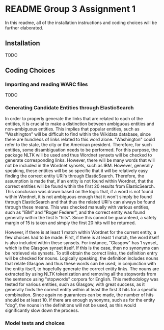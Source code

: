 # README Group 3 Assignment 1

In this readme, all of the installation instructions and coding choices will be further elaborated. 


## Installation

TODO 

## Coding Choices


### Importing and reading WARC files

TODO

### Generating Candidate Entities through ElasticSearch

In order to properly generate the links that are related to each of the entities, it is crucial to make a distinction between ambiguous entities and non-ambiguous entities. This implies that popular entities, such as "Washington" will be difficult to find within the Wikidata database, since there are hundreds of links related to this word alone. "Washington" could refer to the state, the city or the American president. Therefore, for such entities, some disambiguation needs to be performed. For this purpose, the package NLTK will be used and thus Wordnet synsets will be checked to generate corresponding links. However, there will be many words that will not be included in the Wordnet synsets, such as IBM. However, generally speaking, these entities will be so specific that it will be relatively easy finding the correct entity URI's through ElasticSearch. Therefore, the assumption is made that, if an entity is not found within Wordnet, that the correct entities will be found within the first 20 results from ElasticSearch. This conclusion was drawn based on the logic that, if a word is not found within Wordnet, it is not ambiguous enough that it won't simply be found through ElasticSearch and that thus the related URI's can always be found through these means. This was checked manually with various entities, such as "IBM" and "Roger Federer", and the correct entity was found generally within the first 5 "hits".  Since this cannot be guaranteed, a safety margin of 15 is taken and simply the first 20 hits will be returned. 

However, if there is at least 1 match within Wordnet for the current entity, a few choices had to be made. First, if there is at least 1 match, the word itself is also included within these synsets. For instance, "Glasgow" has 1 synset, which is the Glasgow synset itself. If this is the case, then no synonyms can be retrieved via synsets. To still obtain the correct links, the definition entry will be checked for nouns. Logically speaking, the definition includes nouns that relate Glasgow and thus these words can be used, in conjunction with the entity itself, to hopefully generate the correct entity links.  The nouns are extracted by using  NLTK tokenization and removing all the stopwords from the sentence using "stopwords" corpora for English. This methodology was tested for various entities, such as Glasgow, with great success, as it generally finds the correct entity within at least the first 3 hits for a specific combination. Since again no guarantees can be made, the number of hits should be at least 10. If there are enough synonyms, such as for the entity "dog", the nouns in the definitions will not be used, as this would significantly slow down the process. 

### Model tests and choices
